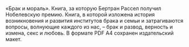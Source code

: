 <!--2024-01-21 22:32:24-->
«Брак и мораль». Книга, за которую Бертран Рассел получил Нобелевскую премию. Книга, в которой изложена история возникновения и развития институтов брака и семьи и затрагиваются вопросы, волнующие каждого из нас, – брак и развод, верность и измена, секс и любовь.
В формате PDF A4 сохранен издательский макет.